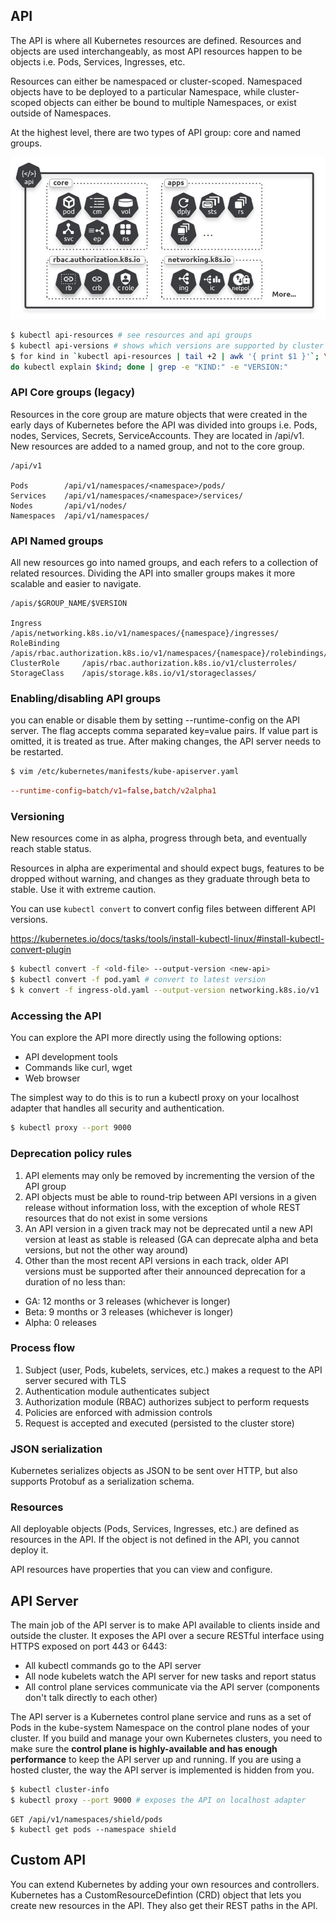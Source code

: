 ## API

The API is where all Kubernetes resources are defined. Resources and objects are used interchangeably, as most API resources happen to be objects i.e. Pods, Services, Ingresses, etc.

Resources can either be namespaced or cluster-scoped. Namespaced objects have to be deployed to a particular Namespace, while cluster-scoped objects can either be bound to multiple Namespaces, or exist outside of Namespaces.

At the highest level, there are two types of API group: core and named groups.

<img src="../../assets/simplified-API.png">

```bash
$ kubectl api-resources # see resources and api groups
$ kubectl api-versions # shows which versions are supported by cluster
$ for kind in `kubectl api-resources | tail +2 | awk '{ print $1 }'`; \
do kubectl explain $kind; done | grep -e "KIND:" -e "VERSION:"
```

### API Core groups (legacy)

Resources in the core group are mature objects that were created in the early days of Kubernetes before the API was divided into groups i.e. Pods, nodes, Services, Secrets, ServiceAccounts. They are located in /api/v1. New resources are added to a named group, and not to the core group.

```
/api/v1

Pods        /api/v1/namespaces/<namespace>/pods/
Services    /api/v1/namespaces/<namespace>/services/
Nodes       /api/v1/nodes/
Namespaces  /api/v1/namespaces/
```

### API Named groups

All new resources go into named groups, and each refers to a collection of related resources. Dividing the API into smaller groups makes it more scalable and easier to navigate.

```
/apis/$GROUP_NAME/$VERSION

Ingress         /apis/networking.k8s.io/v1/namespaces/{namespace}/ingresses/
RoleBinding     /apis/rbac.authorization.k8s.io/v1/namespaces/{namespace}/rolebindings/
ClusterRole     /apis/rbac.authorization.k8s.io/v1/clusterroles/
StorageClass    /apis/storage.k8s.io/v1/storageclasses/
```

### Enabling/disabling API groups

you can enable or disable them by setting --runtime-config on the API server. The flag accepts comma separated key=value pairs. If value part is omitted, it is treated as true. After making changes, the API server needs to be restarted.

```bash
$ vim /etc/kubernetes/manifests/kube-apiserver.yaml
```

```conf
--runtime-config=batch/v1=false,batch/v2alpha1
```

### Versioning

New resources come in as alpha, progress through beta, and eventually reach stable status.

Resources in alpha are experimental and should expect bugs, features to be dropped without warning, and changes as they graduate through beta to stable. Use it with extreme caution.

You can use `kubectl convert` to convert config files between different API versions.

https://kubernetes.io/docs/tasks/tools/install-kubectl-linux/#install-kubectl-convert-plugin

```bash
$ kubectl convert -f <old-file> --output-version <new-api>
$ kubectl convert -f pod.yaml # convert to latest version
$ k convert -f ingress-old.yaml --output-version networking.k8s.io/v1
```

### Accessing the API

You can explore the API more directly using the following options:

- API development tools
- Commands like curl, wget
- Web browser

The simplest way to do this is to run a kubectl proxy on your localhost adapter that handles all security and authentication.

```bash
$ kubectl proxy --port 9000
```

### Deprecation policy rules

1. API elements may only be removed by incrementing the version of the API group
2. API objects must be able to round-trip between API versions in a given release without information loss, with the exception of whole REST resources that do not exist in some versions
3. An API version in a given track may not be deprecated until a new API version at least as stable is released (GA can deprecate alpha and beta versions, but not the other way around)
4. Other than the most recent API versions in each track, older API versions must be supported after their announced deprecation for a duration of no less than:

- GA: 12 months or 3 releases (whichever is longer)
- Beta: 9 months or 3 releases (whichever is longer)
- Alpha: 0 releases

### Process flow

1. Subject (user, Pods, kubelets, services, etc.) makes a request to the API server secured with TLS
2. Authentication module authenticates subject
3. Authorization module (RBAC) authorizes subject to perform requests
4. Policies are enforced with admission controls
5. Request is accepted and executed (persisted to the cluster store)

### JSON serialization

Kubernetes serializes objects as JSON to be sent over HTTP, but also supports Protobuf as a serialization schema.

### Resources

All deployable objects (Pods, Services, Ingresses, etc.) are defined as resources in the API. If the object is not defined in the API, you cannot deploy it.

API resources have properties that you can view and configure.

## API Server

The main job of the API server is to make API available to clients inside and outside the cluster. It exposes the API over a secure RESTful interface using HTTPS exposed on port 443 or 6443:

- All kubectl commands go to the API server
- All node kubelets watch the API server for new tasks and report status
- All control plane services communicate via the API server (components don't talk directly to each other)

The API server is a Kubernetes control plane service and runs as a set of Pods in the kube-system Namespace on the control plane nodes of your cluster. If you build and manage your own Kubernetes clusters, you need to make sure the **control plane is highly-available and has enough performance** to keep the API server up and running. If you are using a hosted cluster, the way the API server is implemented is hidden from you.

```bash
$ kubectl cluster-info
$ kubectl proxy --port 9000 # exposes the API on localhost adapter
```

```
GET /api/v1/namespaces/shield/pods
$ kubectl get pods --namespace shield
```

## Custom API

You can extend Kubernetes by adding your own resources and controllers. Kubernetes has a CustomResourceDefintion (CRD) object that lets you create new resources in the API. They also get their REST paths in the API.
